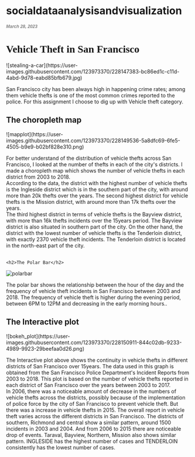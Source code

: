 # socialdataanalysisandvisualization
<html lang="EN">
  <head>
  <h1 style="color:grey; font-family:Helvetica; font-style:italic; font-size:12px">March 28, 2023</h1>
  <h1 style="font-family:garamond; font: size 12px;">Vehicle Theft in San Francisco</h1>
  </head>
  <body>
    ![stealing-a-car](https://user-images.githubusercontent.com/123973370/228147383-bc86ed1c-c11d-4abd-9d78-eabd85bfb679.jpg)

  <p>San Francisco city has been always high in happening crime rates; among them vehicle thefts is one of the most common crimes reported to the police. For this assignment I choose to dig up with Vehicle theft category.
   <br>
   <h2> The choropleth map</h2>
    ![mapplot](https://user-images.githubusercontent.com/123973370/228149536-5a8dfc69-6fe5-4505-b9e9-b02bf828e310.png)
   <p>
For better understand of the distribution of vehicle thefts across San Francisco, I looked at the number of thefts in each of the city's districts. I made a choropleth map which shows the number of vehicle thefts in each district from 2003 to 2018.
<br>
According to the data, the district with the highest number of vehicle thefts is the Ingleside district which is in the southern part of the city, with around more than 20k thefts over the years. The second highest district for vehicle thefts is the Mission district, with around more than 17k thefts over the years.
<br>
The third highest district in terms of vehicle thefts is the Bayview district, with more than 16k thefts incidents over the 15years period. The Bayview district is also situated in southern part of the city.
On the other hand, the district with the lowest number of vehicle thefts is the Tenderloin district, with exactly 2370 vehicle theft incidents. The Tenderloin district is located in the north-east part of the city.
<br>
<br>
   </p>
    
    <h2>The Polar Bar</h2>
![polarbar](https://user-images.githubusercontent.com/123973370/228149965-361e3095-c9b4-401d-a10d-293e5d01ac64.png)
<p>
The polar bar shows the relationship between the hour of the day and the frequency of vehicle theft incidents in San Francisco between 2003 and 2018.  The frequency of vehicle theft is higher during the evening period, between 6PM to 12PM and decreasing in the early morning hours..<br>
</p>

   <h2>The Interactive plot</h2>
   ![bokeh_plot](https://user-images.githubusercontent.com/123973370/228150911-844c02db-9233-4989-9923-29beefaa0d26.png)
<p>
  The Interactive plot above shows the continuity in vehicle thefts in different districts of San Francisco over 15years. The data used in this graph is obtained from the San Francisco Police Department's Incident Reports from 2003 to 2018. This plot is based on the number of vehicle thefts reported in each district of San Francisco over the years between 2003 to 2017.
<br>
In 2006, there was a noticeable amount of decrease in the numbers of vehicle thefts across the districts, possibly because of the implementation of police force by the city of San Francisco to prevent vehicle theft. But there was a increase in vehicle thefts in 2015. The overall report in vehicle theft varies across the different districts in San Francisco. The districts of southern, Richmond and central show a similar pattern, around 1500 incidents in 2003 and 2004. And from 2006 to 2015 there are noticeable drop of events. Taraval, Bayview, Northern, Mission also shows similar pattern. INGLESIDE has the highest number of cases and TENDERLOIN consistently has the lowest number of cases.
<br>
<br>
   </p>
